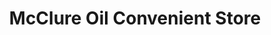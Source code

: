 ---
title: "McClure Oil Convenient Store"
url: /logansport/mcclure-oil-convenient-store/
shop: convenience
---